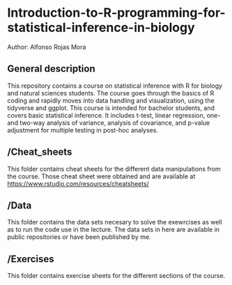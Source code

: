 # Introduction-to-R-programming-for-statistical-inference-in-biology
Author: Alfonso Rojas Mora

## General description
This repository contains a course on statistical inference with R for biology and natural sciences students. The course goes through the basics of R coding and rapidly moves into data handling and visualization, using the tidyverse and ggplot.
This course is intended for bachelor students, and covers basic statistical inference. It includes t-test, linear regression, one- and two-way analysis of variance, analysis of covariance, and p-value adjustment for multiple testing in post-hoc analyses.

## /Cheat_sheets
This folder contains cheat sheets for the different data manipulations from the course. Those cheat sheet were obtained and are available at https://www.rstudio.com/resources/cheatsheets/

## /Data
This folder contains the data sets necesary to solve the exewrcises as well as to run the code use in the lecture. The data sets in here are available in public repositories or have been published by me.

## /Exercises
This folder contains exercise sheets for the different sections of the course.
